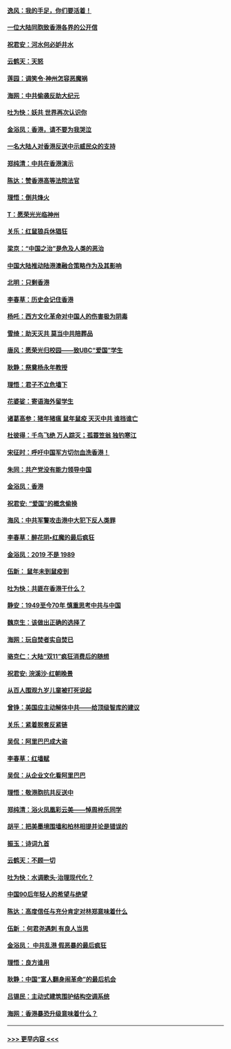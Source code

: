 #### [逸风：我的手足，你们要活着！](../pages/nsc993/n11676352.md?t=11241144) 
#### [一位大陆同胞致香港各界的公开信](../pages/nsc993/n11675761.md?t=11241144) 
#### [祝君安：河水何必妒井水](../pages/nsc993/n11675746.md?t=11241144) 
#### [云鹤天：天怒](../pages/nsc993/n11675718.md?t=11241144) 
#### [莲园：调笑令‧神州怎容恶魔祸](../pages/nsc993/n11675648.md?t=11241144) 
#### [海网：中共偷袭反助大纪元](../pages/nsc993/n11673515.md?t=11241144) 
#### [吐为快：妖共 世界再次认识你](../pages/nsc993/n11673506.md?t=11241144) 
#### [金浴凤：香港，请不要为我哭泣](../pages/nsc993/n11673248.md?t=11241144) 
#### [一名大陆人对香港反送中示威民众的支持](../pages/nsc993/n11672615.md?t=11241144) 
#### [郑纯清：中共在香港演示](../pages/nsc993/n11670539.md?t=11241144) 
#### [陈达：赞香港高等法院法官](../pages/nsc993/n11669542.md?t=11241144) 
#### [理悟：倒共烽火](../pages/nsc993/n11668844.md?t=11241144) 
#### [T：愿荣光光临神州](../pages/nsc993/n11668421.md?t=11241144) 
#### [关乐：红鼠狼兵休猖狂](../pages/nsc993/n11668378.md?t=11241144) 
#### [梁京：“中国之治”是危及人类的恶治](../pages/nsc993/n11668328.md?t=11241144) 
#### [中国大陆推动陆港澳融合策略作为及其影响](../pages/nsc993/n11668157.md?t=11241144) 
#### [北明：只剩香港](../pages/nsc993/n11668002.md?t=11241144) 
#### [李春草：历史会记住香港](../pages/nsc993/n11667927.md?t=11241144) 
#### [杨吒：西方文化革命对中国人的伤害极为阴毒](../pages/nsc993/n11664521.md?t=11241144) 
#### [雪绮：助天灭共 莫当中共陪葬品](../pages/nsc993/n11662650.md?t=11241144) 
#### [唐风：愿荣光归校园——致UBC“爱国”学生](../pages/nsc993/n11662194.md?t=11241144) 
#### [耿静：祭奠杨永年教授](../pages/nsc993/n11662514.md?t=11241144) 
#### [理悟：君子不立危墙下](../pages/nsc993/n11662172.md?t=11241144) 
#### [花婆娑：寄语海外留学生](../pages/nsc993/n11662121.md?t=11241144) 
#### [诸葛高参：猪年猪瘟 鼠年鼠疫 天灭中共 谁挡谁亡](../pages/nsc993/n11661980.md?t=11241144) 
#### [杜彼得：千鸟飞绝 万人踪灭；孤蓑笠翁 独钓寒江](../pages/nsc993/n11661170.md?t=11241144) 
#### [宋征时：呼吁中国军方切勿血洗香港！](../pages/nsc993/n11415318.md?t=11241144) 
#### [朱同：共产党没有能力领导中国](../pages/nsc993/n11660421.md?t=11241144) 
#### [金浴凤：香港](../pages/nsc993/n11660419.md?t=11241144) 
#### [祝君安: “爱国”的概念偷换](../pages/nsc993/n11659706.md?t=11241144) 
#### [海风：中共军警攻击港中大犯下反人类罪](../pages/nsc993/n11659632.md?t=11241144) 
#### [李春草：醉花阴•红魔的最后疯狂](../pages/nsc993/n11659287.md?t=11241144) 
#### [金浴凤：2019 不是 1989](../pages/nsc993/n11657663.md?t=11241144) 
#### [伍新： 鼠年未到鼠疫到](../pages/nsc993/n11655098.md?t=11241144) 
#### [吐为快：共匪在香港干什么？](../pages/nsc993/n11654891.md?t=11241144) 
#### [静安：1949至今70年 慎重思考中共与中国](../pages/nsc993/n11651244.md?t=11241144) 
#### [魏京生：该做出正确的选择了](../pages/nsc993/n11653084.md?t=11241144) 
#### [海网：玩自焚者实自焚已](../pages/nsc993/n11652423.md?t=11241144) 
#### [骆克仁：大陆“双11”疯狂消费后的随想](../pages/nsc993/n11652305.md?t=11241144) 
#### [祝君安: 浣溪沙·红朝晚景](../pages/nsc993/n11652258.md?t=11241144) 
#### [从百人围观九岁儿童被打死说起](../pages/nsc993/n11651030.md?t=11241144) 
#### [曾铮：美国应主动解体中共——给顶级智库的建议](../pages/nsc993/n11649888.md?t=11241144) 
#### [关乐：紧着脱套反紧链](../pages/nsc993/n11649069.md?t=11241144) 
#### [吴侃：阿里巴巴成大盗](../pages/nsc993/n11645523.md?t=11241144) 
#### [李春草：红墙赋](../pages/nsc993/n11646389.md?t=11241144) 
#### [吴侃：从企业文化看阿里巴巴](../pages/nsc993/n11645476.md?t=11241144) 
#### [理悟：敬港胞抗共反送中](../pages/nsc993/n11645466.md?t=11241144) 
#### [郑纯清：浴火凤凰彩云美——悼周梓乐同学](../pages/nsc993/n11645155.md?t=11241144) 
#### [胡平：把美墨境围墙和柏林相提并论是错误的](../pages/nsc993/n11645134.md?t=11241144) 
#### [振玉：诗词九首](../pages/nsc993/n11644081.md?t=11241144) 
#### [云鹤天：不顾一切](../pages/nsc993/n11643508.md?t=11241144) 
#### [吐为快：水调歌头·治理现代化？](../pages/nsc993/n11643485.md?t=11241144) 
#### [中国90后年轻人的希望与绝望](../pages/nsc993/n11642317.md?t=11241144) 
#### [陈达：高度信任与充分肯定对林郑意味着什么](../pages/nsc993/n11641441.md?t=11241144) 
#### [伍新 ：何君尧遇刺 有良人当思](../pages/nsc993/n11641503.md?t=11241144) 
#### [金浴凤： 中共乱港  假恶暴的最后疯狂](../pages/nsc993/n11641495.md?t=11241144) 
#### [理悟：良方谁用](../pages/nsc993/n11641463.md?t=11241144) 
#### [耿静：中国“富人翻身闹革命”的最后机会](../pages/nsc993/n11640655.md?t=11241144) 
#### [吕锡民：主动式建筑围护结构空调系统](../pages/nsc993/n11640168.md?t=11241144) 
#### [海网：香港暴恐升级意味着什么？](../pages/nsc993/n11635904.md?t=11241144) 

----
#### [ >>> 更早内容 <<< ](../indexes/nsc993-earlier.md)
